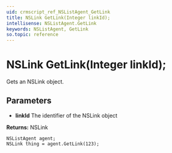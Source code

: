 ```yaml
---
uid: crmscript_ref_NSListAgent_GetLink
title: NSLink GetLink(Integer linkId);
intellisense: NSListAgent.GetLink
keywords: NSListAgent, GetLink
so.topic: reference
---
```


# NSLink GetLink(Integer linkId);

Gets an NSLink object.

## Parameters

* **linkId** The identifier of the NSLink object

**Returns:** NSLink

```crmscript
NSListAgent agent;
NSLink thing = agent.GetLink(123);
```

